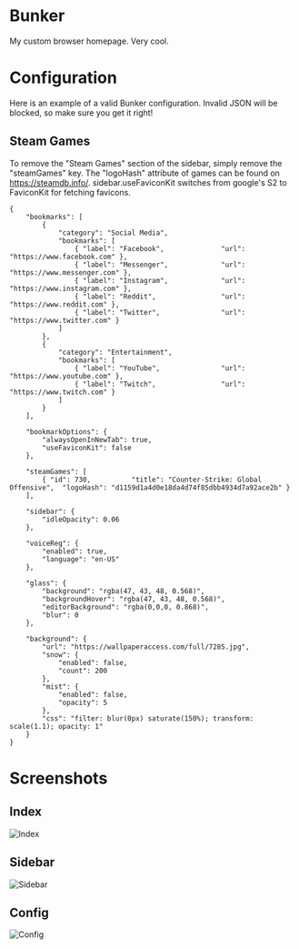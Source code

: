 # Bunker
 My custom browser homepage. Very cool.

# Configuration

Here is an example of a valid Bunker configuration. Invalid JSON will be blocked, so make sure you get it right!

## Steam Games

To remove the "Steam Games" section of the sidebar, simply remove the "steamGames" key. 
The "logoHash" attribute of games can be found on https://steamdb.info/.
sidebar.useFaviconKit switches from google's S2 to FaviconKit for fetching favicons.

```
{
    "bookmarks": [
        {
            "category": "Social Media",
            "bookmarks": [
                { "label": "Facebook",              "url": "https://www.facebook.com" },
                { "label": "Messenger",             "url": "https://www.messenger.com" },
                { "label": "Instagram",             "url": "https://www.instagram.com" },
                { "label": "Reddit",                "url": "https://www.reddit.com" },
                { "label": "Twitter",               "url": "https://www.twitter.com" }
            ]
        },
        {
            "category": "Entertainment",
            "bookmarks": [
                { "label": "YouTube",               "url": "https://www.youtube.com" },
                { "label": "Twitch",                "url": "https://www.twitch.com" }
            ]
        }
    ],

    "bookmarkOptions": {
        "alwaysOpenInNewTab": true,
        "useFaviconKit": false
    },

    "steamGames": [
        { "id": 730,          "title": "Counter-Strike: Global Offensive",  "logoHash": "d1159d1a4d0e18da4d74f85dbb4934d7a92ace2b" }
    ],

    "sidebar": {
        "idleOpacity": 0.06
    },

    "voiceReg": {
        "enabled": true,
        "language": "en-US"
    },

    "glass": {
        "background": "rgba(47, 43, 48, 0.568)",
        "backgroundHover": "rgba(47, 43, 48, 0.568)",
        "editorBackground": "rgba(0,0,0, 0.868)",
        "blur": 0
    },

    "background": {
        "url": "https://wallpaperaccess.com/full/7285.jpg",
        "snow": {
            "enabled": false,
            "count": 200
        },
        "mist": {
            "enabled": false,
            "opacity": 5
        },
        "css": "filter: blur(0px) saturate(150%); transform: scale(1.1); opacity: 1"
    }
}
```

# Screenshots

## Index
![Index](/media/example-main.PNG)

## Sidebar
![Sidebar](/media/example-sidebar.PNG)

## Config
![Config](/media/example-config.PNG)
